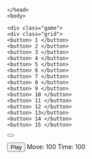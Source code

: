 <!DOCTYPE html>
<html>
  <head>
    <title> puzzle game </title>
    <link rel="stylesheet" type="text/css" href="./style.css">
    
    </head>
    <body>
    
    <div class="game">
    <div class="grid">
    <button> 1 </button>
    <button> 2 </button>
    <button> 3 </button>
    <button> 4 </button>
    <button> 5 </button>
    <button> 6 </button>
    <button> 7 </button>
    <button> 8 </button>
    <button> 9 </button>
    <button> 10 </button>
    <button> 11 </button>
    <button> 12 </button>
    <button> 13</button>
    <button> 14 </button>
    <button> 15 </button>
  <button> </button>
  </div>
  <div class="footer">
  <button> Play</button>
  <span> Move: 100 </span>
  <span> Time: 100 </span>
  
  </div>
  </div>
